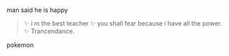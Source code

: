 man said he is happy

>:sparkles: i m the best teacher
>:sparkles: you shall fear because i have all the power.
>:sparkles: Trancendance.


pokemon